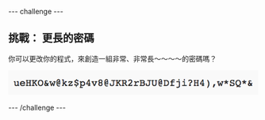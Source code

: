 --- challenge ---
## 挑戰： 更長的密碼

你可以更改你的程式，來創造一組非常、非常長～～～～的密碼嗎？

![screenshot](images/passwords-long.png)




--- /challenge ---